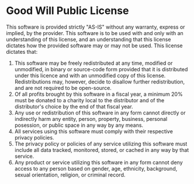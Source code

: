 # Good Will Public License
This software is provided strictly "AS-IS" without any warranty, express or implied,
by the provider. This software is to be used with and only with an understanding of this
license, and an understanding that this license dictates how the provided software may
or may not be used. This license dictates that:
1. This software may be freely redistributed at any time, modified or unmodified, in binary
   or source-code form provided that it is distributed under this licence and with an
   unmodified copy of this license. Redistributions may, however, decide to disallow further
   redistribution, and are not required to be open-source.
2. Of all profits brought by this software in a fiscal year, a minimum 20% must be donated to
   a charity local to the distributor and of the distributor's choice by the end of that fiscal
   year.
3. Any use or redistribution of this software in any form cannot directly or indirectly harm any
   entity, person, property, business, personal posession, or public space in any way by any
   means.
4. All services using this software must comply with their respective privacy policies.
5. The privacy policy or policies of any service utilizing this software must include
   all data tracked, monitored, stored, or cached in any way by that service.
6. Any product or service utilizing this software in any form cannot deny access to any person
   based on gender, age, ethnicity, background, sexual orientation, religion, or criminal
   record.
